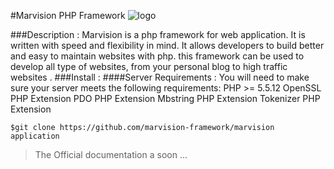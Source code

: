 #Marvision PHP Framework
![logo](http://s21.postimg.org/femk919yr/logo1.png) 

###Description : 
Marvision is a php framework for web application.
It is written with speed and flexibility in mind.
It allows developers to build better and easy to maintain websites with php.
this framework can be used to develop all type of websites, from your personal blog to high traffic websites .
###Install : 
####Server Requirements :
 You will need to make sure your server meets the following requirements:
PHP >= 5.5.12
OpenSSL PHP Extension
PDO PHP Extension
Mbstring PHP Extension
Tokenizer PHP Extension

```git
$git clone https://github.com/marvision-framework/marvision application
```
			

> The Official documentation a soon ...


